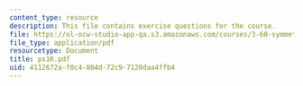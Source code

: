 ```yaml
---
content_type: resource
description: This file contains exercise questions for the course.
file: https://ol-ocw-studio-app-qa.s3.amazonaws.com/courses/3-60-symmetry-structure-and-tensor-properties-of-materials-fall-2005/4112672af0c4804d72c97120daa4ffb4_ps16.pdf
file_type: application/pdf
resourcetype: Document
title: ps16.pdf
uid: 4112672a-f0c4-804d-72c9-7120daa4ffb4
---
```

